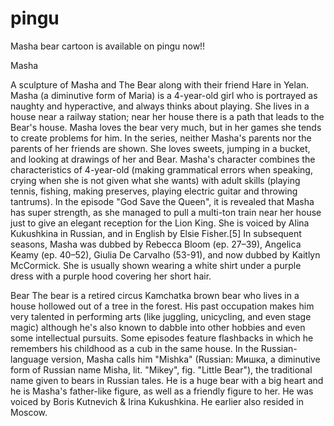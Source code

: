 # pingu
Masha bear cartoon is available on pingu now!!


Masha

A sculpture of Masha and The Bear along with their friend Hare in Yelan.
Masha (a diminutive form of Maria) is a 4-year-old girl who is portrayed as naughty and hyperactive, and always thinks about playing. She lives in a house near a railway station; near her house there is a path that leads to the Bear's house. Masha loves the bear very much, but in her games she tends to create problems for him. In the series, neither Masha's parents nor the parents of her friends are shown. She loves sweets, jumping in a bucket, and looking at drawings of her and Bear. Masha's character combines the characteristics of 4-year-old (making grammatical errors when speaking, crying when she is not given what she wants) with adult skills (playing tennis, fishing, making preserves, playing electric guitar and throwing tantrums). In the episode "God Save the Queen", it is revealed that Masha has super strength, as she managed to pull a multi-ton train near her house just to give an elegant reception for the Lion King. She is voiced by Alina Kukushkina in Russian, and in English by Elsie Fisher.[5] In subsequent seasons, Masha was dubbed by Rebecca Bloom (ep. 27–39), Angelica Keamy (ep. 40–52), Giulia De Carvalho (53-91), and now dubbed by Kaitlyn McCormick. She is usually shown wearing a white shirt under a purple dress with a purple hood covering her short hair.



Bear
The bear is a retired circus Kamchatka brown bear who lives in a house hollowed out of a tree in the forest. His past occupation makes him very talented in performing arts (like juggling, unicycling, and even stage magic) although he's also known to dabble into other hobbies and even some intellectual pursuits. Some episodes feature flashbacks in which he remembers his childhood as a cub in the same house. In the Russian-language version, Masha calls him "Mishka" (Russian: Мишка, a diminutive form of Russian name Misha, lit. "Mikey", fig. "Little Bear"), the traditional name given to bears in Russian tales. He is a huge bear with a big heart and he is Masha's father-like figure, as well as a friendly figure to her. He was voiced by Boris Kutnevich & Irina Kukushkina. He earlier also resided in Moscow.
